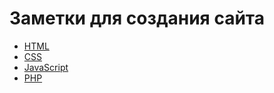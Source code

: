 # Заметки для создания сайта

* [HTML](HTML.md)
* [CSS](CSS.md)
* [JavaScript](JavaScript.md)
* [PHP](PHP.md)